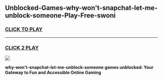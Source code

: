 
## Unblocked-Games-why-won't-snapchat-let-me-unblock-someone-Play-Free-swoni
<h3>
<a href="https://premium76.site?title=why-won't-snapchat-let-me-unblock-someone&ref=12A">CLICK TO PLAY</a></h3>
<hr>

<h3>
<a href="https://premium76.site?title=why-won't-snapchat-let-me-unblock-someone&ref=12A">CLICK 2 PLAY</a>
  
</h3>

<a href="https://premium76.site?title=why-won't-snapchat-let-me-unblock-someone&ref=12A"><img src="https://clearcache.store/games.png"></a>


**why-won't-snapchat-let-me-unblock-someone games unblocked: Your Gateway to Fun and Accessible Online Gaming**
